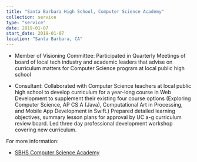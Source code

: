 ```yaml
---
title: "Santa Barbara High School, Computer Science Academy"
collection: service
type: "service"
date: 2019-01-07
start_date: 2019-01-07
location: "Santa Barbara, CA"
---
```


* Member of Visioning Committee: Participated in Quarterly Meetings of
   board of local tech industry and academic leaders that advise on
   curriculum matters for Computer Science program at local public high
   school

* Consultant: Collaborated with Computer Science teachers at local
   public high school to develop curriculum for a year-long course in
   Web Development to supplement their existing four course options
   (Exploring Computer Science, AP CS A (Java), Computational Art in
   Processing, and Mobile App Development in Swift.)  Prepared
   detailed learning objectives, summary lesson plans for approval by
   UC a-g curriculum review board.  Led three day professional
   development workshop covering new curriculum.


For more information:
* [SBHS Computer Science Academy](https://sbhscs.org/)


